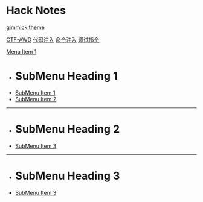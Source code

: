 
# Hack Notes

[gimmick:theme](spacelab)

[CTF-AWD](pages/ctf-awd.md)
[代码注入](pages/code-injection.md)
[命令注入](pages/cmd-injection.md)
[调试指令](pages/debug.md)

[Menu Item 1]()

   * # SubMenu Heading 1
  * [SubMenu Item 1](pages/subitem1.md)
  * [SubMenu Item 2](pages/subitem2.md)
- - - -
  * # SubMenu Heading 2
  * [SubMenu Item 3](pages/subitem3.md)
- - - -
  * # SubMenu Heading 3
  * [SubMenu Item 3](pages/subitem3.md)
